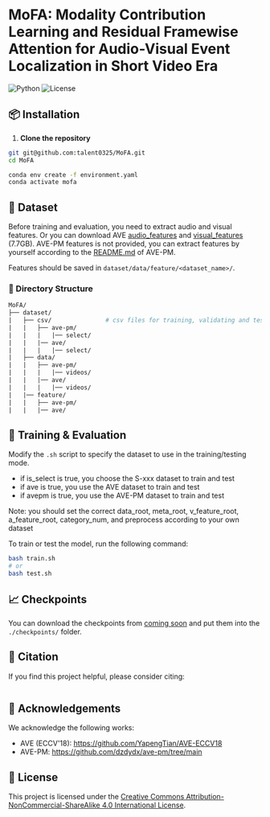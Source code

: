 # MoFA: Modality Contribution Learning and Residual Framewise Attention for Audio-Visual Event Localization in Short Video Era


![Python](https://img.shields.io/badge/Python-3.8+-blue.svg)
![License](https://img.shields.io/badge/license-CC%20BY--NC--SA%204.0-green.svg)


## 📦 Installation

1. **Clone the repository**

```bash
git git@github.com:talent0325/MoFA.git
cd MoFA

conda env create -f environment.yaml
conda activate mofa
```

## 📁 Dataset

<!-- The AVE and AVE-PM dataset can be downloaded from [Google Drive](`https://drive.google.com/open?id=1FjKwe79e0u96vdjIVwfRQ1V6SoDHe7kK`) and [Baidu Cloud Link](https://pan.baidu.com/s/1ErDp1zVEe0mugVMmQFbqow?pwd=2979), respectively. Then unzip the video files into the `./dataset/data/<dataset_name>/videos/` folder. -->

Before training and evaluation, you need to extract audio and visual features.
Or you can download AVE [audio_features](https://drive.google.com/file/d/1F6p4BAOY-i0fDXUOhG7xHuw_fnO5exBS/view?usp=sharing) and [visual_features](https://drive.google.com/file/d/1hQwbhutA3fQturduRnHMyfRqdrRHgmC9/view?usp=sharing) (7.7GB). AVE-PM features is not provided, you can extract features by yourself according to the [README.md](https://github.com/dzdydx/ave-pm/tree/main) of AVE-PM.

Features should be saved in `dataset/data/feature/<dataset_name>/`.

### 📂 Directory Structure

```graphql
MoFA/
├── dataset/
|	├── csv/			   # csv files for training, validating and testing
|	|	├── ave-pm/
|	|	|   |── select/
|	|	|── ave/
|	|	|   |── select/
|	├── data/
|	|	├── ave-pm/
|   |	|	|── videos/
|	|	|── ave/
|   |	|	|── videos/
|	|── feature/
|	|	├── ave-pm/
|	|	|── ave/
```

## 🚀 Training & Evaluation
Modify the `.sh` script to specify the dataset to use in the training/testing mode.

- if is_select is true, you choose the S-xxx dataset to train and test
- if ave is true, you use the AVE dataset to train and test
- if avepm is true, you use the AVE-PM dataset to train and test

Note: you should set the correct data_root, meta_root, v_feature_root, a_feature_root, category_num, and preprocess according to your own dataset

To train or test the model, run the following command:

```bash
bash train.sh 
# or
bash test.sh
```

## 📈 Checkpoints
You can download the checkpoints from [coming soon]() and put them into the `./checkpoints/` folder.



## 📌 Citation
If you find this project helpful, please consider citing:

```

```



## 🙏 Acknowledgements
We acknowledge the following works: 
- AVE (ECCV'18): https://github.com/YapengTian/AVE-ECCV18
- AVE-PM: https://github.com/dzdydx/ave-pm/tree/main


## 📄 License

This project is licensed under the [Creative Commons Attribution-NonCommercial-ShareAlike 4.0 International License](LICENSE).